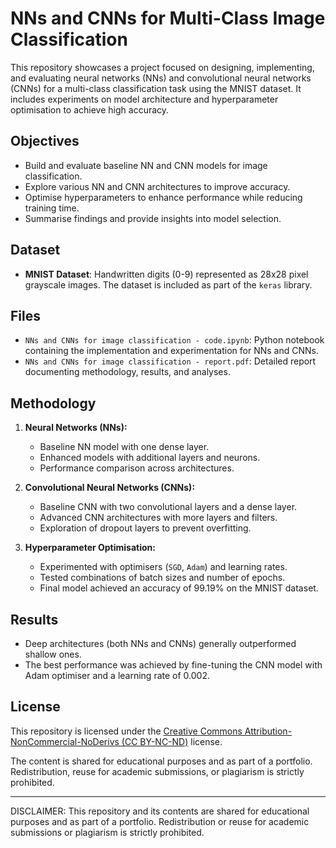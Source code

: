 # NNs and CNNs for Multi-Class Image Classification

This repository showcases a project focused on designing, implementing, and evaluating neural networks (NNs) and convolutional neural networks (CNNs) for a multi-class classification task using the MNIST dataset. It includes experiments on model architecture and hyperparameter optimisation to achieve high accuracy.

## Objectives
- Build and evaluate baseline NN and CNN models for image classification.
- Explore various NN and CNN architectures to improve accuracy.
- Optimise hyperparameters to enhance performance while reducing training time.
- Summarise findings and provide insights into model selection.

## Dataset
- **MNIST Dataset**: Handwritten digits (0-9) represented as 28x28 pixel grayscale images. The dataset is included as part of the `keras` library.

## Files
- `NNs and CNNs for image classification - code.ipynb`: Python notebook containing the implementation and experimentation for NNs and CNNs.
- `NNs and CNNs for image classification - report.pdf`: Detailed report documenting methodology, results, and analyses.

## Methodology
1. **Neural Networks (NNs):**
   - Baseline NN model with one dense layer.
   - Enhanced models with additional layers and neurons.
   - Performance comparison across architectures.

2. **Convolutional Neural Networks (CNNs):**
   - Baseline CNN with two convolutional layers and a dense layer.
   - Advanced CNN architectures with more layers and filters.
   - Exploration of dropout layers to prevent overfitting.

3. **Hyperparameter Optimisation:**
   - Experimented with optimisers (`SGD`, `Adam`) and learning rates.
   - Tested combinations of batch sizes and number of epochs.
   - Final model achieved an accuracy of 99.19% on the MNIST dataset.

## Results
- Deep architectures (both NNs and CNNs) generally outperformed shallow ones.
- The best performance was achieved by fine-tuning the CNN model with Adam optimiser and a learning rate of 0.002.

## License

This repository is licensed under the [Creative Commons Attribution-NonCommercial-NoDerivs (CC BY-NC-ND)](https://creativecommons.org/licenses/by-nc-nd/4.0/) license.

The content is shared for educational purposes and as part of a portfolio. Redistribution, reuse for academic submissions, or plagiarism is strictly prohibited.

---

DISCLAIMER: This repository and its contents are shared for educational purposes and as part of a portfolio. Redistribution or reuse for academic submissions or plagiarism is strictly prohibited.
